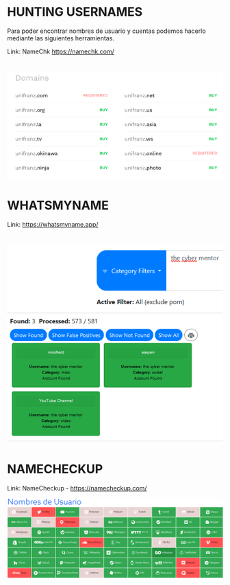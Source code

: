 HUNTING USERNAMES
================

Para poder encontrar nombres de usuario y cuentas podemos hacerlo mediante las siguientes herramientas.

Link: NameChk https://namechk.com/

![Diagrama explicativo](./image.png)
=========================================================================

WHATSMYNAME
===============

Link: https://whatsmyname.app/

![Diagrama explicativo](./image2.png)
=========================================================================

NAMECHECKUP
===========

Link: NameCheckup - https://namecheckup.com/

![Diagrama explicativo](./image3.png)

